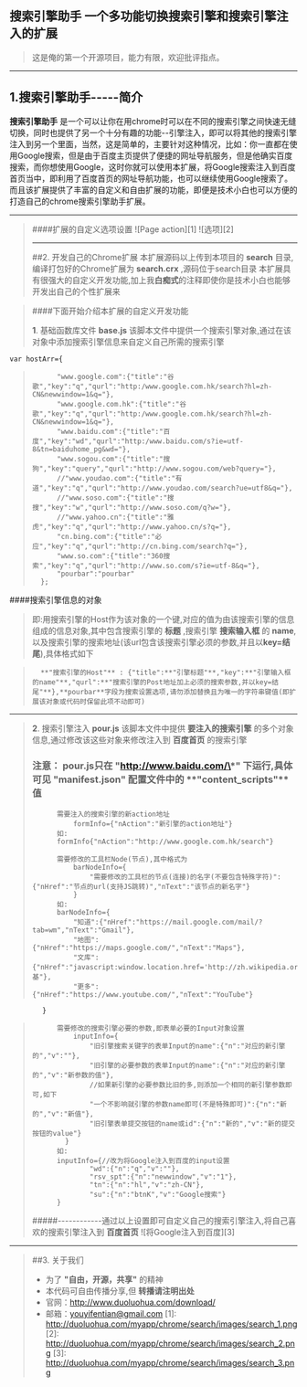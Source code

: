 搜索引擎助手 一个多功能切换搜索引擎和搜索引擎注入的扩展
------
>这是俺的第一个开源项目，能力有限，欢迎批评指点。
****
## 1.搜索引擎助手-----简介
**搜索引擎助手**  是一个可以让你在用chrome时可以在不同的搜索引擎之间快速无缝切换，同时也提供了另一个十分有趣的功能--引擎注入，即可以将其他的搜索引擎注入到另一个里面，当然，这是简单的，主要针对这种情况，比如：你一直都在使用Google搜索，但是由于百度主页提供了便捷的网址导航服务，但是他确实百度搜索，而你想使用Google，这时你就可以使用本扩展，将Google搜索注入到百度首页当中，即利用了百度首页的网址导航功能，也可以继续使用Google搜索了。而且该扩展提供了丰富的自定义和自由扩展的功能，即便是技术小白也可以方便的打造自己的chrome搜索引擎助手扩展。
****
>####扩展的自定义选项设置
>![Page action][1]
>![选项][2]
>****
>##2. 开发自己的Chrome扩展
本扩展源码以上传到本项目的 **search** 目录,编译打包好的Chrome扩展为 **search.crx** ,源码位于search目录
本扩展具有很强大的自定义开发功能,加上我**白痴式**的注释即使你是技术小白也能够开发出自己的个性扩展来

>####下面开始介绍本扩展的自定义开发功能
>   
>   **1**. 基础函数库文件 **base.js** 该脚本文件中提供一个搜索引擎对象,通过在该对象中添加搜索引擎信息来自定义自己所需的搜索引擎
>
	var hostArr={
>			"www.google.com":{"title":"谷 歌","key":"q","qurl":"http:/www.google.com.hk/search?hl=zh-CN&newwindow=1&q="},
>			"www.google.com.hk":{"title":"谷 歌","key":"q","qurl":"http:/www.google.com.hk/search?hl=zh-CN&newwindow=1&q="},
>			"www.baidu.com":{"title":"百 度","key":"wd","qurl":"http:/www.baidu.com/s?ie=utf-8&tn=baiduhome_pg&wd="},
>			"www.sogou.com":{"title":"搜 狗","key":"query","qurl":"http://www.sogou.com/web?query="},
>			//"www.youdao.com":{"title":"有 道","key":"q","qurl":"http://www.youdao.com/search?ue=utf8&q="},
>			//"www.soso.com":{"title":"搜 搜","key":"w","qurl":"http://www.soso.com/q?w="},
>			//"www.yahoo.cn":{"title":"雅 虎","key":"q","qurl":"http://www.yahoo.cn/s?q="},
>			"cn.bing.com":{"title":"必 应","key":"q","qurl":"http://cn.bing.com/search?q="},
>			"www.so.com":{"title":"360搜索","key":"q","qurl":"http://www.so.com/s?ie=utf-8&q="},
>			"pourbar":"pourbar"
>		};           
>
####搜索引擎信息的对象

>即:用搜索引擎的Host作为该对象的一个键,对应的值为由该搜索引擎的信息组成的信息对象,其中包含搜索引擎的 **标题** ,搜索引擎 **搜索输入框** 的 **name**,以及搜索引擎的搜索地址(该url包含该搜索引擎必须的参数,并且以**key=结尾**),具体格式如下

>		**"搜索引擎的Host"** : {"title":**"引擎标题"**,"key":**"引擎输入框的name"**,"qurl":**"搜索引擎的Post地址加上必须的搜索参数,并以key=结尾"**},**pourbar**字段为搜索设置选项,请勿添加替换且为唯一的字符串键值(即扩展该对象或代码时保留此项不动即可)
****
>   **2**. 搜索引擎注入 **pour.js** 该脚本文件中提供 **要注入的搜索引擎** 的多个对象信息,通过修改该这些对象来修改注入到 **百度首页** 的搜索引擎
>### **注意：** pour.js只在 **"http://www.baidu.com/\*"** 下运行,具体可见 **"manifest.json"** 配置文件中的 **"content_scripts"**值
>
>			需要注入的搜索引擎的新action地址
>				formInfo={"nAction":"新引擎的action地址"}
>			如:
>			formInfo{"nAction":"http://www.google.com.hk/search"}
>>
>
>			需要修改的工具栏Node(节点),其中格式为
>		    	barNodeInfo={
>					"需要修改的工具栏的节点(连接)的名字(不要包含特殊字符)":{"nHref":"节点的url(支持JS跳转)","nText":"该节点的新名字"}
>				}
>			如:
>			barNodeInfo={
>				"知道":{"nHref":"https://mail.google.com/mail/?tab=wm","nText":"Gmail"},
>				"地图":{"nHref":"https://maps.google.com/","nText":"Maps"},
>    		  	"文库":{"nHref":"javascript:window.location.href='http://zh.wikipedia.org/wiki/'+document.getElementById('kw').value;","nText":"维基"},
>    		    "更多":{"nHref":"https://www.youtube.com/","nText":"YouTube"}
	    	}
>
>
>>
>
>			需要修改的搜索引擎必要的参数,即表单必要的Input对象设置
>				inputInfo={
>		    		"旧引擎搜索关键字的表单Input的name":{"n":"对应的新引擎的","v":""},
>		 		    "旧引擎的必要参数的表单Input的name":{"n":"对应的新引擎的","v":"新参数的值"},
>				    //如果新引擎的必要参数比旧的多,则添加一个相同的新引擎参数即可,如下
>				    "一个不影响就引擎的参数name即可(不是特殊即可)":{"n":"新的","v":"新值"},	
>				    "旧引擎表单提交按钮的name或id":{"n":"新的","v":"新的提交按钮的value"}
>			  }
>			如:
>			inputInfo={//改为将Google注入到百度的input设置
>		    		"wd":{"n":"q","v":""},
>    		    	"rsv_spt":{"n":"newwindow","v":"1"},
>		    		"tn":{"n":"hl","v":"zh-CN"},
>		    		"su":{"n":"btnK","v":"Google搜索"}
>	    	}
>#####------------通过以上设置即可自定义自己的搜索引擎注入,将自己喜欢的搜索引擎注入到 **百度首页**
>![将Google注入到百度][3]
>
>
>
>



----
>##3. 关于我们
>* 为了 **"自由，开源，共享"** 的精神
>* 本代码可自由传播分享,但 **转播请注明出处**
>* 官网：http://www.duoluohua.com/download/
>* 邮箱：youyifentian@gmail.com
  [1]: http://duoluohua.com/myapp/chrome/search/images/search_1.png
  [2]: http://duoluohua.com/myapp/chrome/search/images/search_2.png
  [3]: http://duoluohua.com/myapp/chrome/search/images/search_3.png

